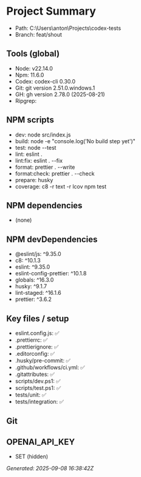﻿# Project Summary

- Path: C:\\Users\\anton\\Projects\\codex-tests
- Branch: feat/shout

## Tools (global)

- Node: v22.14.0
- Npm: 11.6.0
- Codex: codex-cli 0.30.0
- Git: git version 2.51.0.windows.1
- GH: gh version 2.78.0 (2025-08-21)
- Ripgrep:

## NPM scripts

- dev: node src/index.js
- build: node -e "console.log('No build step yet')"
- test: node --test
- lint: eslint .
- lint:fix: eslint . --fix
- format: prettier . --write
- format:check: prettier . --check
- prepare: husky
- coverage: c8 -r text -r lcov npm test

## NPM dependencies

- (none)

## NPM devDependencies

- @eslint/js: ^9.35.0
- c8: ^10.1.3
- eslint: ^9.35.0
- eslint-config-prettier: ^10.1.8
- globals: ^16.3.0
- husky: ^9.1.7
- lint-staged: ^16.1.6
- prettier: ^3.6.2

## Key files / setup

- eslint.config.js: ✅
- .prettierrc: ✅
- .prettierignore: ✅
- .editorconfig: ✅
- .husky/pre-commit: ✅
- .github/workflows/ci.yml: ✅
- .gitattributes: ✅
- scripts/dev.ps1: ✅
- scripts/test.ps1: ✅
- tests/unit: ✅
- tests/integration: ✅

## Git

## OPENAI_API_KEY

- SET (hidden)

_Generated: 2025-09-08 16:38:42Z_
